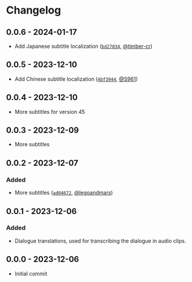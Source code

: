 # Changelog

## 0.0.6 - 2024-01-17

- Add Japanese subtitle localization ([`bd27034`](https://github.com/JanGuillermo/LethalCompany/commit/bd27034d29659bb5d89af51d78b1f0b17e8cba81), [@timber-cr](https://github.com/timber-cr))

## 0.0.5 - 2023-12-10

- Add Chinese subtitle localization ([`4bf3944`](https://github.com/JanGuillermo/LethalCompany/commit/4bf39442bbcdfb3aaa416fef487bebe8fbfcb7fc), [@S961](https://github.com/S961))

## 0.0.4 - 2023-12-10

- More subtitles for version 45

## 0.0.3 - 2023-12-09

- More subtitles

## 0.0.2 - 2023-12-07

### Added

- More subtitles ([`ad04672`](https://github.com/JanGuillermo/LethalCompany/commit/ad046725b56c6d8dc386c3721ca008d46f82e7a1), [@legoandmars](https://github.com/legoandmars))

## 0.0.1 - 2023-12-06

### Added

- Dialogue translations, used for transcribing the dialogue in audio clips.

## 0.0.0 - 2023-12-06

- Initial commit